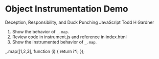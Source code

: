
# Object Instrumentation Demo

Deception, Responsibility, and Duck Punching JavaScript
Todd H Gardner

1. Show the behavior of `_.map`.
2. Review code in instrument.js and reference in index.html
3. Show the instrumented behavior of `_.map`.


<script src="instrument.js"></script>

_.map([1,2,3], function (i) { return i*i; });

